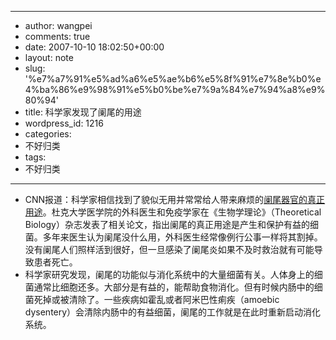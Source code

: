 - --
- author: wangpei
- comments: true
- date: 2007-10-10 18:02:50+00:00
- layout: note
- slug: '%e7%a7%91%e5%ad%a6%e5%ae%b6%e5%8f%91%e7%8e%b0%e4%ba%86%e9%98%91%e5%b0%be%e7%9a%84%e7%94%a8%e9%80%94'
- title: 科学家发现了阑尾的用途
- wordpress_id: 1216
- categories:
- 不好归类
- tags:
- 不好归类
- --
- CNN报道：科学家相信找到了貌似无用并常常给人带来麻烦的[阑尾器官的真正用途](http://www.cnn.com/2007/HEALTH/10/05/appendix.purpose.ap/index.html)。杜克大学医学院的外科医生和免疫学家在《生物学理论》（Theoretical Biology）杂志发表了相关论文，指出阑尾的真正用途是产生和保护有益的细菌。多年来医生认为阑尾没什么用，外科医生经常像例行公事一样将其割掉。没有阑尾人们照样活到很好，但一旦感染了阑尾炎如果不及时救治就有可能导致患者死亡。 
- 科学家研究发现，阑尾的功能似与消化系统中的大量细菌有关。人体身上的细菌通常比细胞还多。大部分是有益的，能帮助食物消化。但有时候内肠中的细菌死掉或被清除了。一些疾病如霍乱或者阿米巴性痢疾（amoebic dysentery）会清除内肠中的有益细菌，阑尾的工作就是在此时重新启动消化系统。
